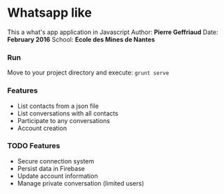# Whatsapp like
This a what's app application in Javascript
Author: **Pierre Geffriaud**
Date: **February 2016**
School: **Ecole des Mines de Nantes**

### Run
Move to your project directory and execute:
`grunt serve`

### Features
* List contacts from a json file
* List conversations with all contacts
* Participate to any conversations
* Account creation

### TODO Features
* Secure connection system
* Persist data in Firebase
* Update account information
* Manage private conversation (limited users)
